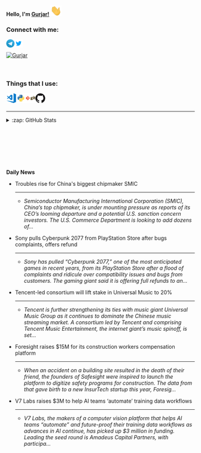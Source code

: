 #### Hello, I'm [Gurjar!](https://GurjarKing.github.io) <img src="https://raw.githubusercontent.com/ABSphreak/ABSphreak/master/gifs/Hi.gif" width="30px"></h2>


### Connect with me:

[<img align="left" alt="Gurjar | Telegram" width="22px" src="https://raw.githubusercontent.com/github/explore/80688e429a7d4ef2fca1e82350fe8e3517d3494d/topics/telegram/telegram.png" />][Telegram]
[<img align="left" alt="Gurjar | Twitter" width="22px" src="https://raw.githubusercontent.com/github/explore/80688e429a7d4ef2fca1e82350fe8e3517d3494d/topics/twitter/twitter.png" />][Twitter]
<br >
<br >
<a href="https://github.com/GurjarKing"><img src="https://komarev.com/ghpvc/?username=GurjarKing" alt="Gurjar" /></a> <br />
<br />
<br />
<!-- <br >

![](https://visitor-badge.glitch.me/badge?page_id=GurjarKing)

<br /> -->

### Things that I use:

[<img align="left" alt="Visual Studio Code" width="26px" src="https://raw.githubusercontent.com/github/explore/80688e429a7d4ef2fca1e82350fe8e3517d3494d/topics/visual-studio-code/visual-studio-code.png" />][VSCode]
[<img align="left" alt="Python" width="26px" src="https://raw.githubusercontent.com/github/explore/80688e429a7d4ef2fca1e82350fe8e3517d3494d/topics/python/python.png" />][Python]
[<img align="left" alt="Git" width="26px" src="https://raw.githubusercontent.com/github/explore/80688e429a7d4ef2fca1e82350fe8e3517d3494d/topics/git/git.png" />][Git]
[<img align="left" alt="GitHub" width="26px" src="https://raw.githubusercontent.com/github/explore/78df643247d429f6cc873026c0622819ad797942/topics/github/github.png" />][Github]

<br />
<br />

---
<details>
  <summary>:zap: GitHub Stats</summary>

<img align="left" alt="Gurjar's Github Stats" src="https://github-readme-stats.vercel.app/api?username=GurjarKing&show_icons=true&hide_border=true&count_private=true&include_all_commit=true&theme=algolia" />

</details>

<!-- ### 🔔 My latest tweet
<a href="https://twitter.com/Gurjar_King43" target="_blank">
	<img src="https://github.com/GurjarKing/GurjarKing/raw/master/tweet.png" width="70%" align="center" alt="Click to view on Twitter" title="My latest tweet, as an image"/>
</a> -->
<br>

<pre>

</pre>

<!-- **Quote of the hour:**

{qoth}

~ {qoth_author}
<pre>

</pre> -->
<br>
<pre>


</pre>
<strong>Daily News</strong>
  
  - Troubles rise for China's biggest chipmaker SMIC
     <hr/>
     
      - *Semiconductor Manufacturing International Corporation (SMIC), China’s top chipmaker, is under mounting pressure as reports of its CEO’s looming departure and a potential U.S. sanction concern investors. The U.S. Commerce Department is looking to add dozens of…*
     
  - Sony pulls Cyberpunk 2077 from PlayStation Store after bugs complaints, offers refund
      <hr/>
      
      - *Sony has pulled “Cyberpunk 2077,” one of the most anticipated games in recent years, from its PlayStation Store after a flood of complaints and ridicule over compatibility issues and bugs from customers. The gaming giant said it is offering full refunds to an…*
      
  - Tencent-led consortium will lift stake in Universal Music to 20%
      <hr/>
      
      - *Tencent is further strengthening its ties with music giant Universal Music Group as it continues to dominate the Chinese music streaming market. A consortium led by Tencent and comprising Tencent Music Entertainment, the internet giant’s music spinoff, is set…*
      
  - Foresight raises $15M for its construction workers compensation platform
      <hr/>
      
      - *When an accident on a building site resulted in the death of their friend, the founders of Safesight were inspired to launch the platform to digitize safety programs for construction. The data from that gave birth to a new InsurTech startup this year, Foresig…*
       
  - V7 Labs raises $3M to help AI teams ‘automate’ training data workflows
      <hr/>
       
       - *V7 Labs, the makers of a computer vision platform that helps AI teams “automate” and future-proof their training data workflows as advances in AI continue, has picked up $3 million in funding. Leading the seed round is Amadeus Capital Partners, with participa…*
      

<br />

[VSCode]: https://code.visualstudio.com/
[Python]: https://www.python.org/
[Git]: https://git-scm.com/
[Github]: https://github.com/
[Telegram]: https://t.me/Gurjar_King/
[Twitter]: https://twitter.com/Gurjar_King43/
